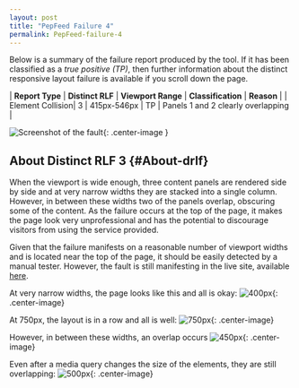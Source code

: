 ```yaml
---
layout: post
title: "PepFeed Failure 4"
permalink: PepFeed-failure-4
---
```

Below is a summary of the failure report produced by the tool. If it has been classified as a *true positive (TP)*, then further information about the distinct responsive layout failure is available if you scroll down the page.

| **Report Type** | **Distinct RLF** | **Viewport Range** | **Classification** | **Reason** |
| Element Collision| 3 | 415px-546px | TP | Panels 1 and 2 clearly overlapping | 

![Screenshot of the fault](assets/images/PepFeed/fault4/overlapWidth480.png){: .center-image }

## About Distinct RLF 3 {#About-drlf}

When the viewport is wide enough, three content panels are rendered side by side and at very narrow widths they are stacked into a single column. However, in between these widths two of the panels overlap, obscuring some of the content. As the failure occurs at the top of the page, it makes the page look very unprofessional and has the potential to discourage visitors from using the service provided.

Given that the failure manifests on a reasonable number of viewport widths and is located near the top of the page, it should be easily detected by a manual tester. However, the fault is still manifesting in the live site, available [here](http://pepfeed.com).

At very narrow widths, the page looks like this and all is okay:
![400px](assets/good-bad/rlf3/400.png){: .center-image}

At 750px, the layout is in a row and all is well:
![750px](assets/good-bad/rlf3/750.png){: .center-image}

However, in between these widths, an overlap occurs
![450px](assets/good-bad/rlf3/450.png){: .center-image}

Even after a media query changes the size of the elements, they are still overlapping:
![500px](assets/good-bad/rlf3/500.png){: .center-image}
